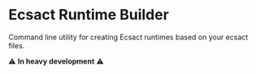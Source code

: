# Ecsact Runtime Builder

Command line utility for creating Ecsact runtimes based on your ecsact files.

:warning: **In heavy development** :warning:

